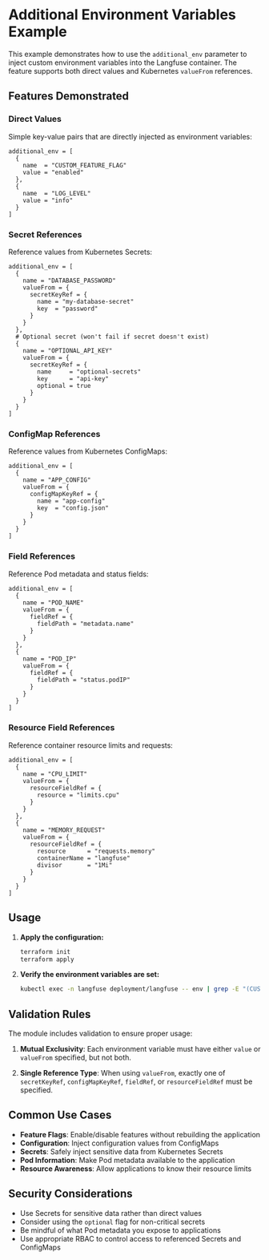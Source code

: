# Additional Environment Variables Example

This example demonstrates how to use the `additional_env` parameter to inject custom environment variables into the Langfuse container. The feature supports both direct values and Kubernetes `valueFrom` references.

## Features Demonstrated

### Direct Values
Simple key-value pairs that are directly injected as environment variables:

```hcl
additional_env = [
  {
    name  = "CUSTOM_FEATURE_FLAG"
    value = "enabled"
  },
  {
    name  = "LOG_LEVEL"
    value = "info"
  }
]
```

### Secret References
Reference values from Kubernetes Secrets:

```hcl
additional_env = [
  {
    name = "DATABASE_PASSWORD"
    valueFrom = {
      secretKeyRef = {
        name = "my-database-secret"
        key  = "password"
      }
    }
  },
  # Optional secret (won't fail if secret doesn't exist)
  {
    name = "OPTIONAL_API_KEY"
    valueFrom = {
      secretKeyRef = {
        name     = "optional-secrets"
        key      = "api-key"
        optional = true
      }
    }
  }
]
```

### ConfigMap References
Reference values from Kubernetes ConfigMaps:

```hcl
additional_env = [
  {
    name = "APP_CONFIG"
    valueFrom = {
      configMapKeyRef = {
        name = "app-config"
        key  = "config.json"
      }
    }
  }
]
```

### Field References
Reference Pod metadata and status fields:

```hcl
additional_env = [
  {
    name = "POD_NAME"
    valueFrom = {
      fieldRef = {
        fieldPath = "metadata.name"
      }
    }
  },
  {
    name = "POD_IP"
    valueFrom = {
      fieldRef = {
        fieldPath = "status.podIP"
      }
    }
  }
]
```

### Resource Field References
Reference container resource limits and requests:

```hcl
additional_env = [
  {
    name = "CPU_LIMIT"
    valueFrom = {
      resourceFieldRef = {
        resource = "limits.cpu"
      }
    }
  },
  {
    name = "MEMORY_REQUEST"
    valueFrom = {
      resourceFieldRef = {
        resource      = "requests.memory"
        containerName = "langfuse"
        divisor       = "1Mi"
      }
    }
  }
]
```

## Usage

1. **Apply the configuration:**
   ```bash
   terraform init
   terraform apply
   ```

2. **Verify the environment variables are set:**
   ```bash
   kubectl exec -n langfuse deployment/langfuse -- env | grep -E "(CUSTOM_FEATURE_FLAG|LOG_LEVEL|DATABASE_PASSWORD|POD_NAME)"
   ```

## Validation Rules

The module includes validation to ensure proper usage:

1. **Mutual Exclusivity**: Each environment variable must have either `value` or `valueFrom` specified, but not both.

2. **Single Reference Type**: When using `valueFrom`, exactly one of `secretKeyRef`, `configMapKeyRef`, `fieldRef`, or `resourceFieldRef` must be specified.

## Common Use Cases

- **Feature Flags**: Enable/disable features without rebuilding the application
- **Configuration**: Inject configuration values from ConfigMaps
- **Secrets**: Safely inject sensitive data from Kubernetes Secrets
- **Pod Information**: Make Pod metadata available to the application
- **Resource Awareness**: Allow applications to know their resource limits

## Security Considerations

- Use Secrets for sensitive data rather than direct values
- Consider using the `optional` flag for non-critical secrets
- Be mindful of what Pod metadata you expose to applications
- Use appropriate RBAC to control access to referenced Secrets and ConfigMaps
